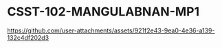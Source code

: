 # CSST-102-MANGULABNAN-MP1

https://github.com/user-attachments/assets/921f2e43-9ea0-4e36-a139-132c4df202d3
